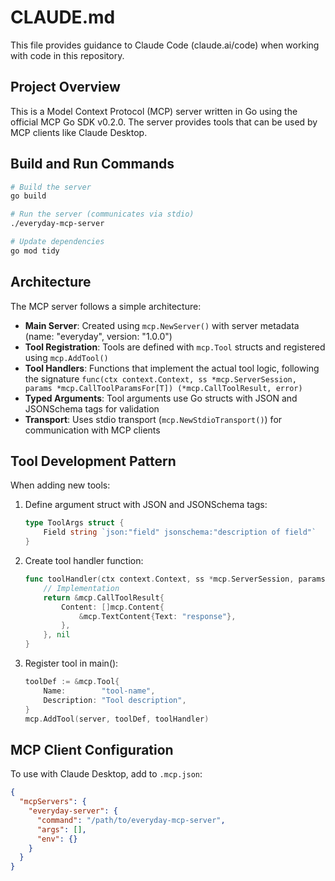 # CLAUDE.md

This file provides guidance to Claude Code (claude.ai/code) when working with code in this repository.

## Project Overview

This is a Model Context Protocol (MCP) server written in Go using the official MCP Go SDK v0.2.0. The server provides tools that can be used by MCP clients like Claude Desktop.

## Build and Run Commands

```bash
# Build the server
go build

# Run the server (communicates via stdio)
./everyday-mcp-server

# Update dependencies
go mod tidy
```

## Architecture

The MCP server follows a simple architecture:

- **Main Server**: Created using `mcp.NewServer()` with server metadata (name: "everyday", version: "1.0.0")
- **Tool Registration**: Tools are defined with `mcp.Tool` structs and registered using `mcp.AddTool()`
- **Tool Handlers**: Functions that implement the actual tool logic, following the signature `func(ctx context.Context, ss *mcp.ServerSession, params *mcp.CallToolParamsFor[T]) (*mcp.CallToolResult, error)`
- **Typed Arguments**: Tool arguments use Go structs with JSON and JSONSchema tags for validation
- **Transport**: Uses stdio transport (`mcp.NewStdioTransport()`) for communication with MCP clients

## Tool Development Pattern

When adding new tools:

1. Define argument struct with JSON and JSONSchema tags:
   ```go
   type ToolArgs struct {
       Field string `json:"field" jsonschema:"description of field"`
   }
   ```

2. Create tool handler function:
   ```go
   func toolHandler(ctx context.Context, ss *mcp.ServerSession, params *mcp.CallToolParamsFor[ToolArgs]) (*mcp.CallToolResult, error) {
       // Implementation
       return &mcp.CallToolResult{
           Content: []mcp.Content{
               &mcp.TextContent{Text: "response"},
           },
       }, nil
   }
   ```

3. Register tool in main():
   ```go
   toolDef := &mcp.Tool{
       Name:        "tool-name",
       Description: "Tool description",
   }
   mcp.AddTool(server, toolDef, toolHandler)
   ```

## MCP Client Configuration

To use with Claude Desktop, add to `.mcp.json`:

```json
{
  "mcpServers": {
    "everyday-server": {
      "command": "/path/to/everyday-mcp-server",
      "args": [],
      "env": {}
    }
  }
}
```